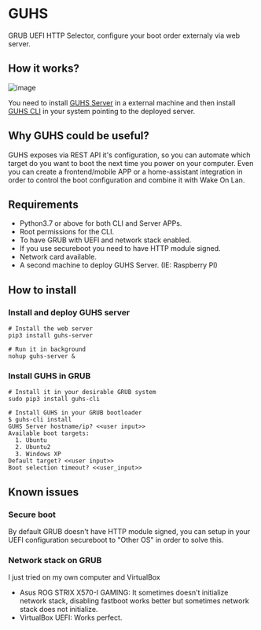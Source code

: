 # GUHS

GRUB UEFI HTTP Selector, configure your boot order externaly via web server.

## How it works?

![image](https://user-images.githubusercontent.com/9080627/151705197-012a94e1-802b-48ed-8c5c-fbd421deb953.png)

You need to install [GUHS Server](https://github.com/jamofer/guhs-server) in a external machine and then
install [GUHS CLI](https://github.com/jamofer/guhs-cli) in your system pointing to the deployed server.

## Why GUHS could be useful?
GUHS exposes via REST API it's configuration, so you can automate which target do you want to boot the next time you power on your computer. Even you can create a frontend/mobile APP or a home-assistant integration in order to control the boot configuration and combine it with Wake On Lan.

## Requirements
* Python3.7 or above for both CLI and Server APPs.
* Root permissions for the CLI.
* To have GRUB with UEFI and network stack enabled.
* If you use secureboot you need to have HTTP module signed.
* Network card available.
* A second machine to deploy GUHS Server. (IE: Raspberry PI)

## How to install
### Install and deploy GUHS server
```shell
# Install the web server
pip3 install guhs-server

# Run it in background
nohup guhs-server &
```

### Install GUHS in GRUB
```shell
# Install it in your desirable GRUB system
sudo pip3 install guhs-cli

# Install GUHS in your GRUB bootloader
$ guhs-cli install
GUHS Server hostname/ip? <<user input>>
Available boot targets:
  1. Ubuntu
  2. Ubuntu2
  3. Windows XP
Default target? <<user input>>
Boot selection timeout? <<user_input>>
```
## Known issues
### Secure boot
By default GRUB doesn't have HTTP module signed, you can setup in your UEFI configuration secureboot to "Other OS" in order to solve this.

### Network stack on GRUB
I just tried on my own computer and VirtualBox
* Asus ROG STRIX X570-I GAMING: It sometimes doesn't initialize network stack, disabling fastboot works better but sometimes network stack does not initialize.
* VirtualBox UEFI: Works perfect.

